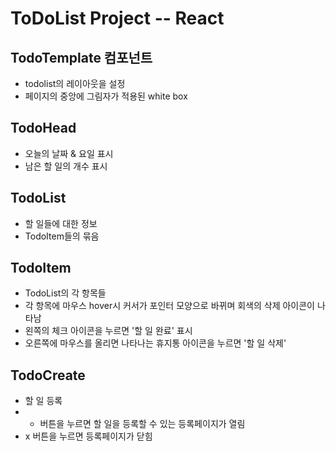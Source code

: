 # ToDoList Project -- React

## TodoTemplate 컴포넌트
- todolist의 레이아웃을 설정
- 페이지의 중앙에 그림자가 적용된 white box

## TodoHead
- 오늘의 날짜 & 요일 표시
- 남은 할 일의 개수 표시


## TodoList
- 할 일들에 대한 정보
- TodoItem들의 묶음


## TodoItem
- TodoList의 각 항목들
- 각 항목에 마우스 hover시 커서가 포인터 모양으로 바뀌며 회색의 삭제 아이콘이 나타남
- 왼쪽의 체크 아이콘을 누르면 '할 일 완료' 표시 
- 오른쪽에 마우스를 올리면 나타나는 휴지통 아이콘을 누르면 '할 일 삭제'


## TodoCreate
- 할 일 등록
- + 버튼을 누르면 할 일을 등록할 수 있는 등록페이지가 열림
- x 버튼을 누르면 등록페이지가 닫힘

